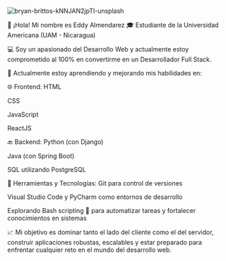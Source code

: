 

![bryan-brittos-kNNJAN2jpTI-unsplash](https://github.com/user-attachments/assets/be8c9609-4473-41bc-b0b8-2d1cf0fcaed1)



👋 ¡Hola! Mi nombre es Eddy Almendarez
🎓 Estudiante de la Universidad Americana (UAM - Nicaragua)

💻 Soy un apasionado del Desarrollo Web y actualmente estoy comprometido al 100% en convertirme en un Desarrollador Full Stack.

🚀 Actualmente estoy aprendiendo y mejorando mis habilidades en:

🌐 Frontend:
HTML

CSS

JavaScript

ReactJS

🔙 Backend:
Python (con Django)

Java (con Spring Boot)

SQL utilizando PostgreSQL

🧰 Herramientas y Tecnologías:
Git para control de versiones

Visual Studio Code y PyCharm como entornos de desarrollo

Explorando Bash scripting 🐚 para automatizar tareas y fortalecer conocimientos en sistemas

📈 Mi objetivo es dominar tanto el lado del cliente como el del servidor, construir aplicaciones robustas, escalables y estar preparado para enfrentar cualquier reto en el mundo del desarrollo web.

